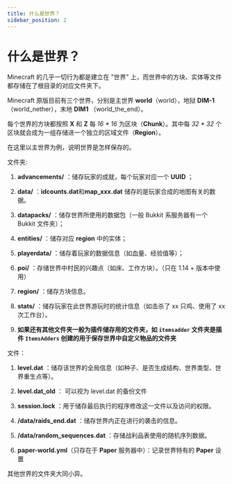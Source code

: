 ```yaml
---
title: 什么是世界？
sidebar_position: 2
---
```


# 什么是世界？

Minecraft 的几乎一切行为都是建立在 "世界" 上，而世界中的方块、实体等文件都存储在了根目录的对应文件夹下。

Minecraft 原版目前有三个世界，分别是主世界 **world**（world），地狱 **DIM-1** （world_nether），末地 **DIM1** （world_the_end）。

每个世界的方块都按照 **X** 和 **Z** 每 *16 * 16* 为区块（**Chunk**）。其中每 *32 * 32* 个区块就会成为一组存储进一个独立的区域文件（**Region**）。

在这里以主世界为例，说明世界是怎样保存的。

文件夹:

1. **advancements/** ：储存玩家的成就，每个玩家对应一个 **UUID** ；

2. **data/** ：**idcounts.dat**和**map_xxx.dat** 储存的是玩家合成的地图有关的数据。

3. **datapacks/** ：储存世界所使用的数据包（一般 Bukkit 系服务器有一个 Bukkit 文件夹）；

4. **entities/** ：储存对应 **region** 中的实体；

5. **playerdata/** ：储存着玩家的数据信息（如血量、经验值等）；

6. **poi/** ：存储世界中村民的兴趣点（如床、工作方块）。（只在 1.14 + 版本中使用）

7. **region/** ：储存方块信息。

8. **stats/** ：储存玩家在此世界游玩时的统计信息（如击杀了 xx 只鸡、使用了 xx 次工作台）。

9. **如果还有其他文件夹一般为插件储存用的文件夹，如 `itemsadder` 文件夹是插件 `ItemsAdders` 创建的用于保存世界中自定义物品的文件夹**

文件：

1. **level.dat** ：储存该世界的全局信息（如种子、是否生成结构、世界类型、世界重生点等）。

2. **level.dat_old** ： 可以视为 level.dat 的备份文件

3. **session.lock** ：用于储存最后执行的程序修改这一文件以及访问的权限。

4. **/data/raids_end.dat** ：储存世界内正在进行的袭击的信息。

5. **/data/random_sequences.dat** ：存储战利品表使用的随机序列数据。

6. **paper-world.yml**（只存在于 **Paper** 服务器中）：记录世界特有的 **Paper** 设置

其他世界的文件夹大同小异。